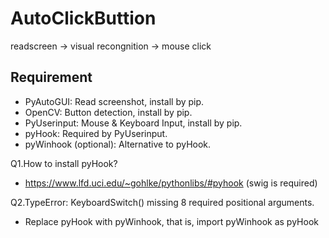 # AutoClickButtion
readscreen -> visual recongnition -> mouse click

## Requirement
 - PyAutoGUI: Read screenshot, install by pip.
 - OpenCV: Button detection, install by pip.
 - PyUserinput: Mouse & Keyboard Input, install by pip.
 - pyHook: Required by PyUserinput.
 - pyWinhook (optional): Alternative to pyHook.

Q1.How to install pyHook?
 - https://www.lfd.uci.edu/~gohlke/pythonlibs/#pyhook (swig is required)

Q2.TypeError: KeyboardSwitch() missing 8 required positional arguments.
 - Replace pyHook with pyWinhook, that is, import pyWinhook as pyHook
